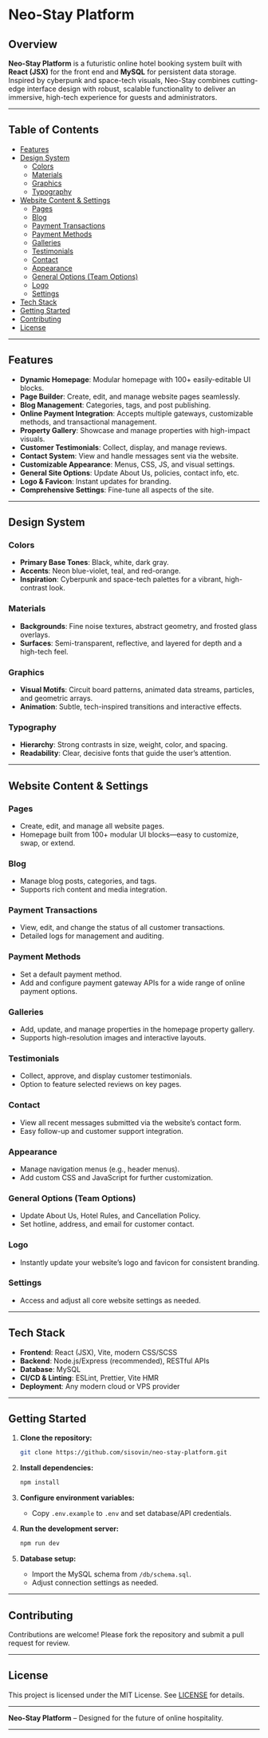 # Neo-Stay Platform

## Overview

**Neo-Stay Platform** is a futuristic online hotel booking system built with **React (JSX)** for the front end and **MySQL** for persistent data storage. Inspired by cyberpunk and space-tech visuals, Neo-Stay combines cutting-edge interface design with robust, scalable functionality to deliver an immersive, high-tech experience for guests and administrators.

---

## Table of Contents

- [Features](#features)
- [Design System](#design-system)
  - [Colors](#colors)
  - [Materials](#materials)
  - [Graphics](#graphics)
  - [Typography](#typography)
- [Website Content & Settings](#website-content--settings)
  - [Pages](#pages)
  - [Blog](#blog)
  - [Payment Transactions](#payment-transactions)
  - [Payment Methods](#payment-methods)
  - [Galleries](#galleries)
  - [Testimonials](#testimonials)
  - [Contact](#contact)
  - [Appearance](#appearance)
  - [General Options (Team Options)](#general-options-team-options)
  - [Logo](#logo)
  - [Settings](#settings)
- [Tech Stack](#tech-stack)
- [Getting Started](#getting-started)
- [Contributing](#contributing)
- [License](#license)

---

## Features

- **Dynamic Homepage**: Modular homepage with 100+ easily-editable UI blocks.
- **Page Builder**: Create, edit, and manage website pages seamlessly.
- **Blog Management**: Categories, tags, and post publishing.
- **Online Payment Integration**: Accepts multiple gateways, customizable methods, and transactional management.
- **Property Gallery**: Showcase and manage properties with high-impact visuals.
- **Customer Testimonials**: Collect, display, and manage reviews.
- **Contact System**: View and handle messages sent via the website.
- **Customizable Appearance**: Menus, CSS, JS, and visual settings.
- **General Site Options**: Update About Us, policies, contact info, etc.
- **Logo & Favicon**: Instant updates for branding.
- **Comprehensive Settings**: Fine-tune all aspects of the site.

---

## Design System

### Colors

- **Primary Base Tones**: Black, white, dark gray.
- **Accents**: Neon blue-violet, teal, and red-orange.
- **Inspiration**: Cyberpunk and space-tech palettes for a vibrant, high-contrast look.

### Materials

- **Backgrounds**: Fine noise textures, abstract geometry, and frosted glass overlays.
- **Surfaces**: Semi-transparent, reflective, and layered for depth and a high-tech feel.

### Graphics

- **Visual Motifs**: Circuit board patterns, animated data streams, particles, and geometric arrays.
- **Animation**: Subtle, tech-inspired transitions and interactive effects.

### Typography

- **Hierarchy**: Strong contrasts in size, weight, color, and spacing.
- **Readability**: Clear, decisive fonts that guide the user’s attention.

---

## Website Content & Settings

### Pages

- Create, edit, and manage all website pages.
- Homepage built from 100+ modular UI blocks—easy to customize, swap, or extend.

### Blog

- Manage blog posts, categories, and tags.
- Supports rich content and media integration.

### Payment Transactions

- View, edit, and change the status of all customer transactions.
- Detailed logs for management and auditing.

### Payment Methods

- Set a default payment method.
- Add and configure payment gateway APIs for a wide range of online payment options.

### Galleries

- Add, update, and manage properties in the homepage property gallery.
- Supports high-resolution images and interactive layouts.

### Testimonials

- Collect, approve, and display customer testimonials.
- Option to feature selected reviews on key pages.

### Contact

- View all recent messages submitted via the website’s contact form.
- Easy follow-up and customer support integration.

### Appearance

- Manage navigation menus (e.g., header menus).
- Add custom CSS and JavaScript for further customization.

### General Options (Team Options)

- Update About Us, Hotel Rules, and Cancellation Policy.
- Set hotline, address, and email for customer contact.

### Logo

- Instantly update your website’s logo and favicon for consistent branding.

### Settings

- Access and adjust all core website settings as needed.

---

## Tech Stack

- **Frontend**: React (JSX), Vite, modern CSS/SCSS
- **Backend**: Node.js/Express (recommended), RESTful APIs
- **Database**: MySQL
- **CI/CD & Linting**: ESLint, Prettier, Vite HMR
- **Deployment**: Any modern cloud or VPS provider

---

## Getting Started

1. **Clone the repository:**
    ```bash
    git clone https://github.com/sisovin/neo-stay-platform.git
    ```

2. **Install dependencies:**
    ```bash
    npm install
    ```

3. **Configure environment variables:**
    - Copy `.env.example` to `.env` and set database/API credentials.

4. **Run the development server:**
    ```bash
    npm run dev
    ```

5. **Database setup:**
    - Import the MySQL schema from `/db/schema.sql`.
    - Adjust connection settings as needed.

---

## Contributing

Contributions are welcome! Please fork the repository and submit a pull request for review.

---

## License

This project is licensed under the MIT License. See [LICENSE](LICENSE) for details.

---

**Neo-Stay Platform** – Designed for the future of online hospitality.

---
